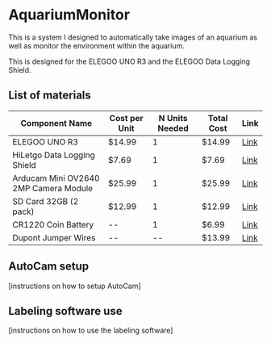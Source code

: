 # AquariumMonitor
This is a system I designed to automatically take images of an aquarium as well as monitor the environment within the aquarium.


This is designed for the ELEGOO UNO R3 and the ELEGOO Data Logging Shield.


## List of materials

| Component Name | Cost per Unit | N Units Needed | Total Cost | Link |
| --- | --- | --- | --- | --- |
| ELEGOO UNO R3 | $14.99 | 1 | $14.99 | [Link](https://www.amazon.com/gp/product/B01EWOE0UU/ref=ewc_pr_img_1?smid=A2WWHQ25ENKVJ1&psc=1) |
| HiLetgo Data Logging Shield | $7.69 | 1 | $7.69 | [Link](https://www.amazon.com/HiLetgo-Logging-Recorder-Logger-Arduino/dp/B00PI6TQWO/ref=sr_1_1?crid=FROJOA1DYH5U&dib=eyJ2IjoiMSJ9.jgX-9FSNqM1QUH3B15SIJ4BQI5ZZ-7ldo0Dt8-D1iNKMwl3mcx71h5zDGvASPrglITHG-tH5GQxVdAckLuZjsN03yUWSVVj3eBkYLihWNNLUP5XJnRhNmHX2d6brE1wEAMM2gVEBvWJIEuClRQ9lUYY4-F-eyaQSDS4lA0BBdo9Ug1LGNSg_fh47fKtUjg-kp_OeZclQ4maJaTe_uo9NK9WkkoVn4MaA8ZHXc9R4-qbtDoMX1FN72xm8PyFiN0aMIaifxlcPZcv2hkwwVApAaG1h8saQakZAxr0GDE67AA0.hJe9gQTaEBltmneo1DinqGm-ics6r9LqveygS5CWiyw&dib_tag=se&keywords=data+logging+shield&qid=1744864723&s=industrial&sprefix=data+logging+shield%2Cindustrial%2C117&sr=1-1) |
| Arducam Mini OV2640 2MP Camera Module | $25.99 | 1 | $25.99 | [Link](https://www.amazon.com/Arducam-Module-Megapixels-Arduino-Mega2560/dp/B012UXNDOY/ref=asc_df_B012UXNDOY?mcid=cdb40dc8bc563317acd1ec232c21ba5e&hvocijid=18074124772737744877-B012UXNDOY-&hvexpln=73&tag=hyprod-20&linkCode=df0&hvadid=721245378154&hvpos=&hvnetw=g&hvrand=18074124772737744877&hvpone=&hvptwo=&hvqmt=&hvdev=c&hvdvcmdl=&hvlocint=&hvlocphy=9020398&hvtargid=pla-2281435178338&psc=1) |
| SD Card 32GB (2 pack) | $12.99 | 1 | $12.99 | [Link](https://www.amazon.com/Arducam-Module-Megapixels-Arduino-Mega2560/dp/B012UXNDOY/ref=asc_df_B012UXNDOY?mcid=cdb40dc8bc563317acd1ec232c21ba5e&hvocijid=18074124772737744877-B012UXNDOY-&hvexpln=73&tag=hyprod-20&linkCode=df0&hvadid=721245378154&hvpos=&hvnetw=g&hvrand=18074124772737744877&hvpone=&hvptwo=&hvqmt=&hvdev=c&hvdvcmdl=&hvlocint=&hvlocphy=9020398&hvtargid=pla-2281435178338&psc=1) |
| CR1220 Coin Battery | -- | 1 | $6.99 | [Link](https://www.amazon.ca/CR1220-DL1220-Lithium-Coin-Count/dp/B0971F11PZ?gQT=1) |
| Dupont Jumper Wires | -- | -- | $13.99 | [Link](https://www.amazon.ca/Breadboard-Compatible-Arduino-Projects-Raspberry/dp/B0BTT57ZV5/ref=sr_1_1_sspa?crid=1D2L88XQD6RH4&dib=eyJ2IjoiMSJ9.dK4CPhjsRBvg0pGKJYjTFu_H59vwW1dzq7NeEKoMMNJesII6KG9wcBdxucyKFs-9gD6ysQaVZarLtP_U42VD9g5BCbw0382X1lUfUhtbG-5jrBVXLJ2zymn1bl-tSGqOg2Cw0EPmH5QKWF6M4i0Bi5gMONccDUOn7yn06I52UV5R5WCQJu-j3TRvXZKnMk8AWtmRD7G8hc0IxovPsA0B7Fv0th6tokdgB3uElNvqbTPKuz_bGHxRVmSrLPkBICa7B3a2DKPrKD0zocv_oAXQwNiMPiyiGsDzIwmu_LZuyq8.TAh0xV3DaDQp0vKu6K5E98mOhNDzbYl8FjSWxE91Q_s&dib_tag=se&keywords=dupont%2Bwires&qid=1744864954&s=electronics&sprefix=dupont%2Bwires%2Celectronics%2C92&sr=1-1-spons&sp_csd=d2lkZ2V0TmFtZT1zcF9hdGY&th=1) |


## AutoCam setup
[instructions on how to setup AutoCam]


## Labeling software use
[instructions on how to use the labeling software]

